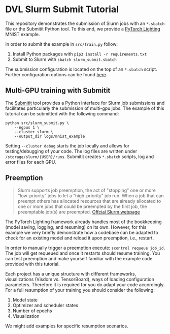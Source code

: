 # DVL Slurm Submit Tutorial

This repository demonstrates the submission of Slurm jobs with an `*.sbatch` file or the Submitit Python tool. To this end, we provide a [PyTorch Lighting](https://github.com/PyTorchLightning/pytorch-lightning) MNIST example.

In order to submit the example in `src/train.py` follow:
1. Install Python packages with `pip3 install -r requirements.txt`
2. Submit to Slurm with `sbatch slurm_submit.sbatch`

The submission configuration is located on the top of an `*.sbatch` script. Further configuration options can be found [here](https://slurm.schedmd.com/sbatch.html).

## Multi-GPU training with Submitit

The [Submitit](https://github.com/facebookincubator/submitit) tool provides a Python interface for Slurm job submissions and facilitates particularly the submission of multi-gpu jobs. The example of this tutorial can be submitted with the following command:

```
python src/slurm_submit.py \
    --ngpus 1 \
    --cluster slurm \
    --output_dir logs/mnist_example
```

Setting `--cluster debug` starts the job locally and allows for testing/debugging of your code. The log files are written under `/storage/slurm/{USER}/runs`. Submitit creates `*.sbatch` scripts, log and error files for each GPU.

## Preemption

> Slurm supports job preemption, the act of "stopping" one or more "low-priority" jobs to let a "high-priority" job run. When a job that can preempt others has allocated resources that are already allocated to one or more jobs that could be preempted by the first job, the preemptable job(s) are preempted.
> [Offcial Slurm webpage](https://slurm.schedmd.com/preempt.html)

The PyTorch Lighting framework already handles most of the bookkeeping (model saving, logging, and resuming) on its own. However, for this example we very briefly demonstrate how a codebase can be adapted to check for an existing model and reload it upon preemption, i.e., restart.

In order to manually trigger a preemption execute: `scontrol requeue job_id`. The job will get requeued and once it restarts should resume training. You can test preemption and make yourself familiar with the example code provided with this tutorial.

Each project has a unique structure with different frameworks, visualizations (Visdom vs. TensorBoard), ways of loading configuration parameters. Therefore it is required for you do adapt your code accordingly. For a full resumption of your training you should consider the following:

1. Model state
2. Optimizer and scheduler states
3. Number of epochs
4. Visualization

We might add examples for specific resumption scenarios.